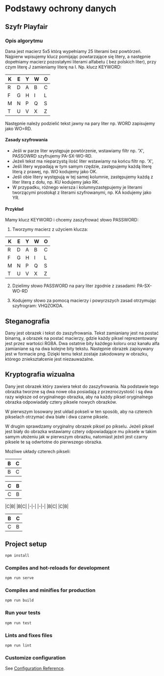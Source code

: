 # Podstawy ochrony danych

## Szyfr Playfair

### Opis algorytmu
Dana jest macierz 5x5 którą wypełniamy 25 literami bez powtórzeń. Najpierw wpisujemy klucz pomijając powtarzające się litery, a następnie dopełniamy macierz pozostałymi literami alfabetu ( bez polskich liter), przy czym literę J zamieniamy literę na I. Np. klucz KEYWORD:

|K|E|Y|W|O|
|-|-|-|-|-|
|R|D|A|B|C|
|F|G|H|I|L|
|M|N|P|Q|S|
|T|U|V|X|Z|

Następnie należy podzielić tekst jawny na pary liter np. WORD zapisujemy jako WO=RD.

#### Zasady szyfrowania
- Jeśli w parze liter występuje powtórzenie, wstawiamy filtr np. 'X', PASSOWRD szyfrujemy PA-SX-WO-RD.
- Jeżeli tekst ma nieparzystą ilość liter wstawiamy na końcu filtr np. 'X', 
- Jeśli litery wypadają w tym samym rzędzie, zastępujemy każdą literę literą z prawej, np. WO kodujemy jako OK.
- Jeśli obie litery występują w tej samej kolumnie, zastępujemy każdą z liter literą z dołu, np. KU kodujemy jako RK. 
- W przypadku, różnego wiersza i kolumnyzastępujemy je literami tworzącymi prostokąt z literami szyfrowanymi, np. KA kodujemy jako YR.

#### Przykład
Mamy klucz KEYWORD i chcemy zaszyfrować słowo PASSWORD:
1. Tworzymy macierz z użyciem klucza:

|K|E|Y|W|O|
|-|-|-|-|-|
|R|D|A|B|C|
|F|G|H|I|L|
|M|N|P|Q|S|
|T|U|V|X|Z|

2. Dzielimy słowo PASSWORD na pary liter zgodnie z zasadami:
PA-SX-WO-RD

3. Kodujemy słowo za pomocą macierzy i powyrzszych zasad otrzymując szyfrogram: VHQZOKDA.

## Steganografia
Dany jest obrazek i tekst do zaszyfrowania. Tekst zamianiany jest na postać binarną, a obrazek na postać macierzy, gdzie każdy piksel reprezentowany jest przez wartości RGBA. Dwa ostatnie bity każdego koloru oraz kanału alfa zamianiane są na dwa kolejne bity tekstu. Następnie obrazek zapisywany jest w formacie png. Dzięki temu tekst zostaje zakodowany w obrazku, którego zniekształcenie jest niezauważalne.

## Kryptografia wizualna
Dany jest obrazek który zawiera tekst do zaszyfrowania. Na podstawie tego obrazka tworzne są dwa nowe oba posiadają z przezroczystość i są dwa razy większe od oryginalnego obrazka, aby na każdy piksel oryginalnego obrazka odpowiadały cztery piksele nowych obrazków.

W pierwszym losowany jest układ pokseli w ten sposób, aby na czterech pikselach otrzymać dwa białe i dwa czarne piksele.

W drugim sprawdzamy oryginalny obrazek piksel po pikselu. Jeżeli piksel jest biały do obrazka wstawiamy cztery odpowiadające mu piksele w takim samym ułożeniu jak w pierwszym obrazku, natomiast jeżeli jest czarny piksele te są odwrtotne do pierwszego obrazka. 

Możliwe układy czterech pikseli:

|B|C|
|-|-|
|B|C|

|C|B|
|-|-|
|C|B|

|C|B|   |B|C|
|-|-|   |-|-|
|B|C|   |C|B|

|B|C|
|-|-|
|C|B|

## Project setup
```
npm install
```

### Compiles and hot-reloads for development
```
npm run serve
```

### Compiles and minifies for production
```
npm run build
```

### Run your tests
```
npm run test
```

### Lints and fixes files
```
npm run lint
```

### Customize configuration
See [Configuration Reference](https://cli.vuejs.org/config/).
